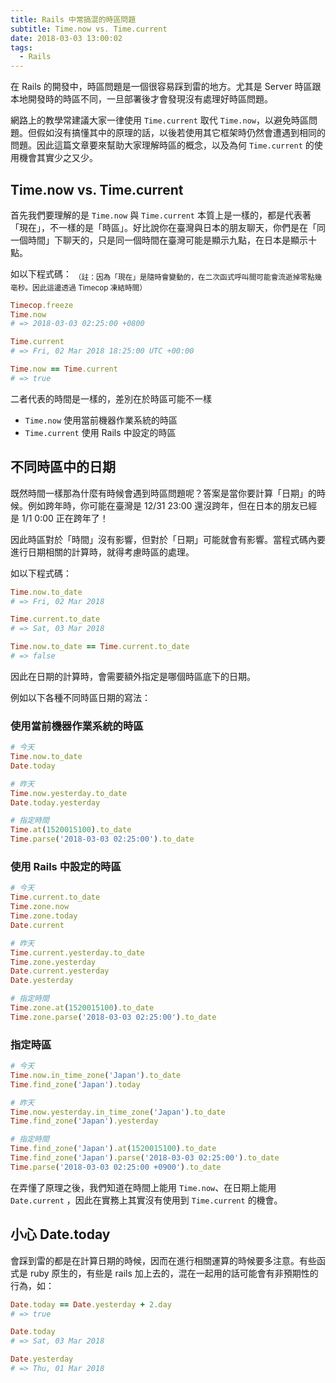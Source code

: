 ```yaml
---
title: Rails 中常搞混的時區問題
subtitle: Time.now vs. Time.current
date: 2018-03-03 13:00:02
tags:
  - Rails
---
```


在 Rails 的開發中，時區問題是一個很容易踩到雷的地方。尤其是 Server 時區跟本地開發時的時區不同，一旦部署後才會發現沒有處理好時區問題。

網路上的教學常建議大家一律使用 `Time.current` 取代 `Time.now`，以避免時區問題。但假如沒有搞懂其中的原理的話，以後若使用其它框架時仍然會遭遇到相同的問題。因此這篇文章要來幫助大家理解時區的概念，以及為何 `Time.current` 的使用機會其實少之又少。

## Time.now vs. Time.current

首先我們要理解的是 `Time.now` 與 `Time.current` 本質上是一樣的，都是代表著「現在」，不一樣的是「時區」。好比說你在臺灣與日本的朋友聊天，你們是在「同一個時間」下聊天的，只是同一個時間在臺灣可能是顯示九點，在日本是顯示十點。

如以下程式碼：
<sub>（註：因為「現在」是隨時會變動的，在二次函式呼叫間可能會流逝掉零點幾亳秒。因此這邊透過 Timecop 凍結時間）</sub>

```rb
Timecop.freeze
Time.now
# => 2018-03-03 02:25:00 +0800

Time.current
# => Fri, 02 Mar 2018 18:25:00 UTC +00:00

Time.now == Time.current
# => true
```

二者代表的時間是一樣的，差別在於時區可能不一樣
 - `Time.now` 使用當前機器作業系統的時區
 - `Time.current` 使用 Rails 中設定的時區


## 不同時區中的日期

既然時間一樣那為什麼有時候會遇到時區問題呢？答案是當你要計算「日期」的時候。例如跨年時，你可能在臺灣是 12/31 23:00 還沒跨年，但在日本的朋友已經是 1/1 0:00 正在跨年了！

因此時區對於「時間」沒有影響，但對於「日期」可能就會有影響。當程式碼內要進行日期相關的計算時，就得考慮時區的處理。

如以下程式碼：
```rb
Time.now.to_date
# => Fri, 02 Mar 2018

Time.current.to_date
# => Sat, 03 Mar 2018

Time.now.to_date == Time.current.to_date
# => false
```

因此在日期的計算時，會需要額外指定是哪個時區底下的日期。

例如以下各種不同時區日期的寫法：

### 使用當前機器作業系統的時區
```rb
# 今天
Time.now.to_date
Date.today

# 昨天
Time.now.yesterday.to_date
Date.today.yesterday

# 指定時間
Time.at(1520015100).to_date
Time.parse('2018-03-03 02:25:00').to_date
```

### 使用 Rails 中設定的時區
```rb
# 今天
Time.current.to_date
Time.zone.now
Time.zone.today
Date.current

# 昨天
Time.current.yesterday.to_date
Time.zone.yesterday
Date.current.yesterday
Date.yesterday

# 指定時間
Time.zone.at(1520015100).to_date
Time.zone.parse('2018-03-03 02:25:00').to_date
```


### 指定時區
```rb
# 今天
Time.now.in_time_zone('Japan').to_date
Time.find_zone('Japan').today

# 昨天
Time.now.yesterday.in_time_zone('Japan').to_date
Time.find_zone('Japan').yesterday

# 指定時間
Time.find_zone('Japan').at(1520015100).to_date
Time.find_zone('Japan').parse('2018-03-03 02:25:00').to_date
Time.parse('2018-03-03 02:25:00 +0900').to_date
```

在弄懂了原理之後，我們知道在時間上能用 `Time.now`、在日期上能用 `Date.current` ，因此在實務上其實沒有使用到 `Time.current` 的機會。

## 小心 Date.today

會踩到雷的都是在計算日期的時候，因而在進行相關運算的時候要多注意。有些函式是 ruby 原生的，有些是 rails 加上去的，混在一起用的話可能會有非預期性的行為，如：
```rb
Date.today == Date.yesterday + 2.day
# => true

Date.today
# => Sat, 03 Mar 2018

Date.yesterday
# => Thu, 01 Mar 2018
```





